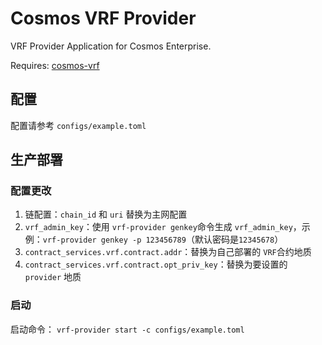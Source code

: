# Cosmos VRF Provider

VRF Provider Application for Cosmos Enterprise.

Requires: [cosmos-vrf](https://github.com/bianjieai/cosmos-vrf)

## 配置

配置请参考 `configs/example.toml`

## 生产部署

### 配置更改

1. 链配置：`chain_id` 和 `uri` 替换为主网配置
2. `vrf_admin_key`：使用 `vrf-provider genkey`命令生成 `vrf_admin_key`，示例：`vrf-provider genkey -p 123456789`（默认密码是`12345678`）
3. `contract_services.vrf.contract.addr`：替换为自己部署的 `VRF`合约地质
4. `contract_services.vrf.contract.opt_priv_key`：替换为要设置的 `provider` 地质

### 启动

启动命令： `vrf-provider start -c configs/example.toml`
